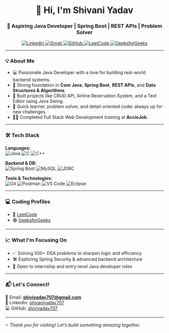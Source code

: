 <h1 align="center">👋 Hi, I'm Shivani Yadav</h1>
<h3 align="center">🚀 Aspiring Java Developer | Spring Boot | REST APIs | Problem Solver</h3>

<p align="center">
  <a href="https://linkedin.com/in/shivaniyadav707" target="_blank">
    <img src="https://img.shields.io/badge/LinkedIn-blue?style=for-the-badge&logo=linkedin" alt="LinkedIn"/>
  </a>
  <a href="mailto:shiviyadav707@gmail.com">
    <img src="https://img.shields.io/badge/Gmail-red?style=for-the-badge&logo=gmail&logoColor=white" alt="Gmail"/>
  </a>
  <a href="https://github.com/shiviyadav707">
    <img src="https://img.shields.io/badge/GitHub-black?style=for-the-badge&logo=github" alt="GitHub"/>
  </a>
  <a href="https://leetcode.com/u/shiviyadav707/">
    <img src="https://img.shields.io/badge/LeetCode-orange?style=for-the-badge&logo=leetcode" alt="LeetCode"/>
  </a>
  <a href="https://www.geeksforgeeks.org/user/shiviyadav707/">
    <img src="https://img.shields.io/badge/GFG-green?style=for-the-badge&logo=geeksforgeeks&logoColor=white" alt="GeeksforGeeks"/>
  </a>
</p>

---

### 💡 About Me

- 💻 Passionate Java Developer with a love for building real-world backend systems.
- 🧠 Strong foundation in **Core Java**, **Spring Boot**, **REST APIs**, and **Data Structures & Algorithms**.
- 🚀 Built projects like CRUD API, Airline Reservation System, and a Text Editor using Java Swing.
- 🎯 Quick learner, problem solver, and detail-oriented coder always up for new challenges.
- 👩‍💻 Completed Full Stack Web Development training at **AccioJob**.

---

### 🛠️ Tech Stack

**Languages:**  
![Java](https://img.shields.io/badge/Java-%23ED8B00.svg?style=flat&logo=java&logoColor=white)
![C](https://img.shields.io/badge/C-%2300599C.svg?style=flat&logo=c&logoColor=white)
![C++](https://img.shields.io/badge/C++-%2300599C.svg?style=flat&logo=c%2B%2B&logoColor=white)

**Backend & DB:**  
![Spring Boot](https://img.shields.io/badge/Spring%20Boot-6DB33F?style=flat&logo=spring-boot&logoColor=white)
![MySQL](https://img.shields.io/badge/MySQL-%2300f.svg?style=flat&logo=mysql&logoColor=white)
![JDBC](https://img.shields.io/badge/JDBC-003545?style=flat)

**Tools & Technologies:**  
![Git](https://img.shields.io/badge/Git-F05032?style=flat&logo=git&logoColor=white)
![Postman](https://img.shields.io/badge/Postman-FF6C37?style=flat&logo=postman&logoColor=white)
![VS Code](https://img.shields.io/badge/VS%20Code-007ACC?style=flat&logo=visual-studio-code&logoColor=white)
![Eclipse](https://img.shields.io/badge/Eclipse-2C2255?style=flat&logo=eclipse&logoColor=white)


---

### 💻 Coding Profiles

- 🔸 [LeetCode](https://leetcode.com/u/shiviyadav707/)
- 🟢 [GeeksforGeeks](https://www.geeksforgeeks.org/user/shiviyadav707/)

---

### 📈 What I'm Focusing On

- ✅ Solving 500+ DSA problems to sharpen logic and efficiency  
- 🛠️ Exploring Spring Security & advanced backend architecture  
- 🤝 Open to internship and entry-level Java developer roles

---

### 📬 Let's Connect!

📧 Email: **shiviyadav707@gmail.com**  
🔗 LinkedIn: [shivaniyadav707](https://linkedin.com/in/shivaniyadav707)  
💻 GitHub: [shiviyadav707](https://github.com/shiviyadav707)

---

⭐ *Thank you for visiting! Let’s build something amazing together.*
